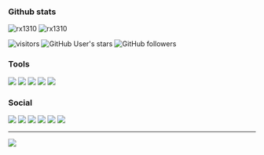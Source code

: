 ### Github stats
![rx1310](https://github-readme-stats.vercel.app/api?username=rx1310&show_icons=true&title_color=ffffff&icon_color=58a6da&text_color=cccccc&bg_color=0d1117&hide_border=true&) ![rx1310](https://github-readme-stats.vercel.app/api/top-langs/?username=rx1310&layout=compact&show_icons=true&title_color=ffffff&icon_color=202124&text_color=cccccc&bg_color=0d1117&hide_border=true&)

![visitors](https://visitor-badge.laobi.icu/badge?page_id=rx1310.rx1310)
![GitHub User's stars](https://img.shields.io/github/stars/rx1310)
![GitHub followers](https://img.shields.io/github/followers/rx1310)

### Tools
![](https://img.shields.io/badge/device-redmi%20note%209s-fe6709?style=flat-square?logo=xiaomi)
![](https://img.shields.io/badge/android-10%20(Q)-3bda8d?style=flat-square?logo=android)
![](https://img.shields.io/badge/notebook-msi%20ge70-fe0d00?style=flat-square)
![](https://img.shields.io/badge/desktop-ubuntu%2020.04%20LTS-dd4814?style=flat-square?logo=ubuntu)
![](https://img.shields.io/badge/editor-vscode-24a4eb?style=flat-square?logo=visual-studio-code) 

### Social
[![](https://img.shields.io/badge/telegram-channel-26A5E4?style=flat-square&logo=telegram)](https://t.me/rx1310_dev)
[![](https://img.shields.io/badge/vk-public-4680C2?style=flat-square&logo=vk&logoColor=ffffff)](https://vk.com/rx1310_dev)
[![](https://img.shields.io/badge/twitter-rx1310__dev-1DA1F2?style=flat-square&logo=twitter&logoColor=ffffff)](https://twitter.com/rx1310_dev)
[![](https://img.shields.io/badge/figma-%40rx1310-F24E1E?style=flat-square&logo=figma&logoColor=ffffff)](https://figma.com/@rx1310)
![](https://img.shields.io/badge/instagram-%40rx1310-E4405F?style=flat-square&logo=instagram&logoColor=ffffff)
[![](https://img.shields.io/badge/gmail-rx1310-EA4335?style=flat-square&logo=gmail&logoColor=ffffff)](mailto://rx1310.private@gmail.com)

---

![](https://img.shields.io/badge/lang-ru-ffffff?style=flat-square)
